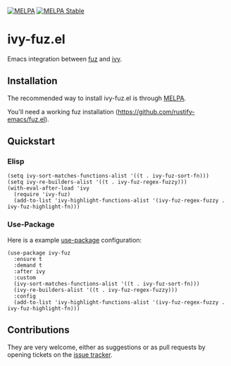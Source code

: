 [![MELPA](http://melpa.org/packages/ivy-fuz-badge.svg)](http://melpa.org/#/ivy-fuz)
[![MELPA Stable](http://stable.melpa.org/packages/ivy-fuz-badge.svg)](http://stable.melpa.org/#/ivy-fuz)

# ivy-fuz.el

Emacs integration between [fuz](https://github.com/rustify-emacs/fuz.el) and [ivy](https://github.com/abo-abo/swiper).

## Installation

The recommended way to install ivy-fuz.el is through [MELPA](https://github.com/milkypostman/melpa).

You'll need a working fuz installation (https://github.com/rustify-emacs/fuz.el).

## Quickstart

### Elisp

``` elisp
(setq ivy-sort-matches-functions-alist '((t . ivy-fuz-sort-fn)))
(setq ivy-re-builders-alist '((t . ivy-fuz-regex-fuzzy)))
(with-eval-after-load 'ivy
  (require 'ivy-fuz)
  (add-to-list 'ivy-highlight-functions-alist '(ivy-fuz-regex-fuzzy . ivy-fuz-highlight-fn)))
```

### Use-Package

Here is a example [use-package](https://github.com/jwiegley/use-package) configuration:

``` elisp
(use-package ivy-fuz
  :ensure t
  :demand t
  :after ivy
  :custom
  (ivy-sort-matches-functions-alist '((t . ivy-fuz-sort-fn)))
  (ivy-re-builders-alist '((t . ivy-fuz-regex-fuzzy)))
  :config
  (add-to-list 'ivy-highlight-functions-alist '(ivy-fuz-regex-fuzzy . ivy-fuz-highlight-fn)))
```

## Contributions

They are very welcome, either as suggestions or as pull requests by opening tickets
on the [issue tracker](https://github.com/Silex/ivy-fuz.el/issues).
